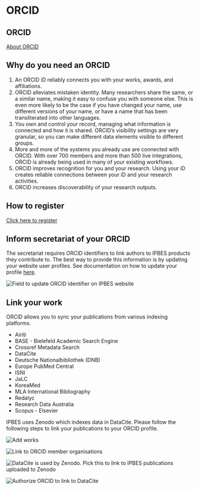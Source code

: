 # ORCID

## ORCID

[About ORCID](https://orcid.org/about/what-is-orcid/mission)

## Why do you need an ORCID

1. An ORCID iD reliably connects you with your works, awards, and affiliations.&#x20;
2. ORCID alleviates mistaken identity. Many researchers share the same, or a similar name, making it easy to confuse you with someone else. This is even more likely to be the case if you have changed your name, use different versions of your name, or have a name that has been transliterated into other languages.&#x20;
3. You own and control your record, managing what information is connected and how it is shared. ORCID’s visibility settings are very granular, so you can make different data elements visible to different groups.
4. More and more of the systems you already use are connected with ORCID. With over 700 members and more than 500 live integrations, ORCID is already being used in many of your existing workflows.&#x20;
5. ORCID improves recognition for you and your research. Using your iD creates reliable connections between your iD and your research activities.&#x20;
6. ORCID increases discoverability of your research outputs.&#x20;

## How to register

[Click here to register](https://orcid.org/register)

## Inform secretariat of your ORCID

The secretariat requires ORCID identifiers to link authors to IPBES products they contribute to. The best way to provide this information is by updating your website user profiles. See documentation on how to update your profile [here](https://docs.ipbes.net/account/account#view-and-update-profile).

![Field to update ORCID identifier on IPBES website](../.gitbook/assets/update\_orcid.jpg)

## Link your work

ORCID allows you to sync your publications from various indexing platforms.

* Airiti
* BASE - Bielefeld Academic Search Engine
* Crossref Metadata Search
* DataCite
* Deutsche Nationalbibliothek (DNB)
* Europe PubMed Central
* ISNI
* JaLC
* KoreaMed
* MLA International Bibliography
* Redalyc
* Research Data Australia
* Scopus - Elsevier

IPBES uses Zenodo which indexes data in DataCite. Please follow the following steps to link your publications to your ORCID profile.

![Add works](../.gitbook/assets/orcid\_link\_works\_1.jpg)

![Link to ORCID member organisations](<../.gitbook/assets/orcid\_link\_works\_2 (1) (1).jpg>)

![DataCite is used by Zenodo. Pick this to link to IPBES publications uploaded to Zenodo](<../.gitbook/assets/orcid\_link\_works\_3 (1).jpg>)

![Authorize ORCID to link to DataCite](<../.gitbook/assets/orcid\_link\_works\_4 (1).jpg>)
